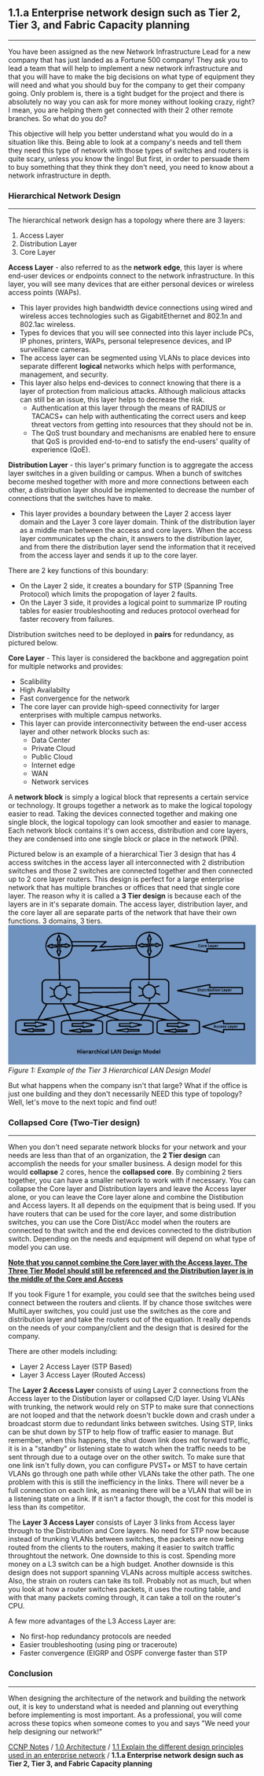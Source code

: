 ## 1.1.a Enterprise network design such as Tier 2, Tier 3, and Fabric Capacity planning
---------------------------------------------------------------------------------------------
You have been assigned as the new Network Infrastructure Lead for a new company that has just landed as a Fortune 500 company!  They ask you to lead a team that will help to implement a new network infrastructure and that you will have to make the big decisions on what type of equipment they will need and what you should buy for the company to get their company going.  Only problem is, there is a tight budget for the project and there is absolutely no way you can ask for more money without looking crazy, right?  I mean, you are helping them get connected with their 2 other remote branches.  So what do you do?

This objective will help you better understand what you would do in a situation like this.  Being able to look at a company's needs and tell them they need this type of network with those types of switches and routers is quite scary, unless you know the lingo!  But first, in order to persuade them to buy something that they think they don't need, you need to know about a network infrastructure in depth.

### Hierarchical Network Design
--------------------------------
The hierarchical network design has a topology where there are 3 layers:

1. Access Layer
1. Distribution Layer
1. Core Layer


**Access Layer** - also referred to as the **network edge**, this layer is where end-user devices or endpoints connect to the network infrastructure.  In this layer, you will see many devices that are either personal devices or wireless access points (WAPs).  
  * This layer provides high bandwidth device connections using wired and wireless acces technologies such as GigabitEthernet and 802.1n and 802.1ac wireless.
  * Types fo devices that you will see connected into this layer include PCs, IP phones, printers, WAPs, personal telepresence devices, and IP surveillance cameras.
  * The access layer can be segmented using VLANs to place devices into separate different **logical** networks which helps with performance, management, and security.
  * This layer also helps end-devices to connect knowing that there is a layer of protection from malicious attacks.  Although malicious attacks can still be an issue, this layer helps to decrease the risk.
    * Authentication at this layer through the means of RADIUS or TACACS+ can help with authenticating the correct users and keep threat vectors from getting into resources that they should not be in.
    * The QoS trust boundary and mechanisms are enabled here to ensure that QoS is provided end-to-end to satisfy the end-users' quality of experience (QoE).

**Distribution Layer** - this layer's primary function is to aggregate the access layer switches in a given building or campus.  When a bunch of switches become meshed together with more and more connections between each other, a distribution layer should be implemented to decrease the number of connections that the switches have to make.
  * This layer provides a boundary between the Layer 2 access layer domain and the Layer 3 core layer domain.  Think of the distribution layer as a middle man between the access and core layers.  When the access layer communicates up the chain, it answers to the distribution layer, and from there the distribution layer send the information that it received from the access layer and sends it up to the core layer.

There are 2 key functions of this boundary:
  * On the Layer 2 side, it creates a boundary for STP (Spanning Tree Protocol) which limits the propogation of layer 2 faults.
  * On the Layer 3 side, it provides a logical point to summarize IP routing tables for easier troubleshooting and reduces protocol overhead for faster recovery from failures.

Distribution switches need to be deployed in **pairs** for redundancy, as pictured below.

**Core Layer** - This layer is considered the backbone and aggregation point for multiple networks and provides:
  * Scalibility
  * High Availabilty
  * Fast convergence for the network
  * The core layer can provide high-speed connectivity for larger enterprises with multiple campus networks.
  * This layer can provide interconnectivity between the end-user access layer and other network blocks such as:
    * Data Center
    * Private Cloud
    * Public Cloud
    * Internet edge
    * WAN
    * Network services

A **network block** is simply a logical block that represents a certain service or technology.  It groups together a network as to make the logical topology easier to read.  Taking the devices connected together and making one single block, the logical topology can look smoother and easier to manage.  Each network block contains it's own access, distribution and core layers, they are condensed into one single block or place in the network (PIN).

Pictured below is an example of a hierarchical Tier 3 design that has 4 access switches in the access layer all interconnected with 2 distribution switches and those 2 switches are connected together and then connected up to 2 core layer routers.  This design is perfect for a large enterprise network that has multiple branches or offices that need that single core layer.  The reason why it is called a **3 Tier design** is because each of the layers are in it's separate domain.  The access layer, distribution layer, and the core layer all are separate parts of the network that have their own functions.  3 domains, 3 tiers.
![Hierarchical LAN Design Model](Hierarchical_LAN_Design_Model.png)
*Figure 1: Example of the Tier 3 Hierarchical LAN Design Model*


But what happens when the company isn't that large?  What if the office is just one building and they don't necessarily NEED this type of topology?  Well, let's move to the next topic and find out!

### Collapsed Core (Two-Tier design)
--------------------------------------
When you don't need separate network blocks for your network and your needs are less than that of an organization, the **2 Tier design** can accomplish the needs for your smaller business.  A design model for this would **collapse** 2 cores, hence the **collapsed core**.  By combining 2 tiers together, you can have a smaller network to work with if necessary.  You can collapse the Core layer and Distribution layers and leave the Access layer alone, or you can leave the Core layer alone and combine the Distibution and Access layers.  It all depends on the equipment that is being used.  If you have routers that can be used for the core layer, and some distribution switches, you can use the Core Dist/Acc model when the routers are connected to that switch and the end devices connected to the distribution switch.  Depending on the needs and equipment will depend on what type of model you can use.

<u><strong>Note that you cannot combine the Core layer with the Access layer.  The Three Tier Model should still be referenced and the Distribution layer is in the middle of the Core and Access</strong></u>

If you took Figure 1 for example, you could see that the switches being used connect between the routers and clients.  If by chance those switches were MultiLayer switches, you could just use the switches as the core and distribution layer and take the routers out of the equation.  It really depends on the needs of your company/client and the design that is desired for the company.

There are other models including:

 * Layer 2 Access Layer (STP Based)
 * Layer 3 Access Layer (Routed Access)

The **Layer 2 Access Layer** consists of using Layer 2 connections from the Access layer to the Distibution layer or collapsed C/D layer.  Using VLANs with trunking, the network would rely on STP to make sure that connections are not looped and that the network doesn't buckle down and crash under a broadcast storm due to redundant links between switches.  Using STP, links can be shut down by STP to help flow of traffic easier to manage.  But remember, when this happens, the shut down link does not forward traffic, it is in a "standby" or listening state to watch when the traffic needs to be sent through due to a outage over on the other switch.  To make sure that one link isn't fully down, you can configure PVST+ or MST to have certain VLANs go through one path while other VLANs take the other path.  The one problem with this is still the inefficiency in the links.  There will never be a full connection on each link, as meaning there will be a VLAN that will be in a listening state on a link.  If it isn't a factor though, the cost for this model is less than its competitor.

The **Layer 3 Access Layer** consists of Layer 3 links from Access layer through to the Distribution and Core layers.  No need for STP now because instead of trunking VLANs between switches, the packets are now being routed from the clients to the routers, making it easier to switch traffic throughtout the network.  One downside to this is cost.  Spending more money on a L3 switch can be a high budget.  Another downside is this design does not support spanning VLANs across multiple access switches.  Also, the strain on routers can take its toll.  Probably not as much, but when you look at how a router switches packets, it uses the routing table, and with that many packets coming through, it can take a toll on the router's CPU.

A few more advantages of the L3 Access Layer are:

 * No first-hop redundancy protocols are needed
 * Easier troubleshooting (using ping or traceroute)
 * Faster convergence (EIGRP and OSPF converge faster than STP

### Conclusion
----------------------
When designing the architecture of the network and building the network out, it is key to understand what is needed and planning out everything before implementing is most important.  As a professional, you will come across these topics when someone comes to you and says "We need your help designing our network!"


[CCNP Notes](https://rcestep.github.io/CCNP-Notes) / [1.0 Architecture](..) / [1.1 Explain the different design principles used in an enterprise network](README.md) / **1.1.a Enterprise network design such as Tier 2, Tier 3, and Fabric Capacity planning**
